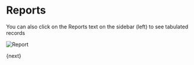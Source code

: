 # Reports

You can also click on the Reports text on the sidebar (left) to see tabulated records

<img class="screenshot" alt="Report" src="{{docs_base_url}}/assets/img/report.png">

{next}
